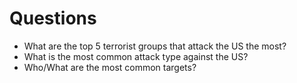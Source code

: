 # Questions
* What are the top 5 terrorist groups that attack the US the most?
* What is the most common attack type against the US?
* Who/What are the most common targets?